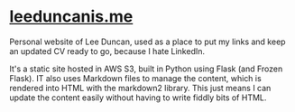 # [leeduncanis.me](leeduncanis.me)

Personal website of Lee Duncan, used as a place to put my links and keep an updated CV ready to go, because I hate LinkedIn.

It's a static site hosted in AWS S3, built in Python using Flask (and Frozen Flask). IT also uses Markdown files to manage the content, which is rendered into HTML with the markdown2 library. This just means I can update the content easily without having to write fiddly bits of HTML.